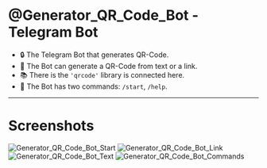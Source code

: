 # @Generator_QR_Code_Bot - Telegram Bot

- :lock: The Telegram Bot that generates QR-Code.
- :link: The Bot can generate a QR-Code from text or a link.
- :books: There is the `'qrcode'` library is connected here.
- :open_file_folder: The Bot has two commands: `/start`, `/help`.

---

# Screenshots
 
 ![Generator_QR_Code_Bot_Start](https://github.com/nikit0ns/Screenshots/blob/master/Generator_QR_Code_Bot_Start.png)
 ![Generator_QR_Code_Bot_Link](https://github.com/nikit0ns/Screenshots/blob/master/Generator_QR_Code_Bot_Link.png)
 ![Generator_QR_Code_Bot_Text](https://github.com/nikit0ns/Screenshots/blob/master/Generator_QR_Code_Bot_Text.png)
 ![Generator_QR_Code_Bot_Commands](https://github.com/nikit0ns/Screenshots/blob/master/Generator_QR_Code_Bot_Commands.png)
